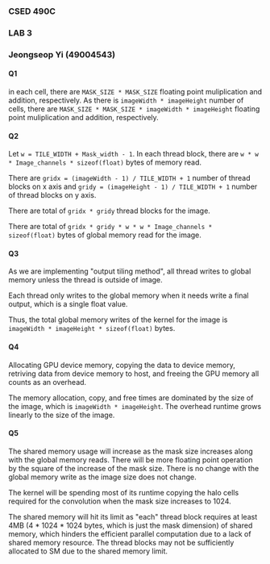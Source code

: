 ### CSED 490C
### LAB 3
### Jeongseop Yi (49004543)

#### Q1

in each cell, there are `MASK_SIZE * MASK_SIZE` floating point muliplication and addition, respectively.
As there is `imageWidth * imageHeight` number of cells, there are `MASK_SIZE * MASK_SIZE * imageWidth * imageHeight` floating point muliplication and addition, respectively.

#### Q2

Let `w = TILE_WIDTH + Mask_width - 1`.
In each thread block, there are `w * w * Image_channels * sizeof(float)` bytes of memory read.

There are `gridx = (imageWidth - 1) / TILE_WIDTH + 1` number of thread blocks on x axis and `gridy = (imageHeight - 1) / TILE_WIDTH + 1` number of thread blocks on y axis.

There are total of `gridx * gridy` thread blocks for the image.

There are total of `gridx * gridy * w * w * Image_channels * sizeof(float)` bytes of global memory read for the image.

#### Q3

As we are implementing "output tiling method", all thread writes to global memory unless the thread is outside of image.

Each thread only writes to the global memory when it needs write a final output, which is a single float value.

Thus, the total global memory writes of the kernel for the image is `imageWidth * imageHeight * sizeof(float)` bytes.

#### Q4

Allocating GPU device memory, copying the data to device memory, retriving data from device memory to host, and freeing the GPU memory all counts as an overhead.

The memory allocation, copy, and free times are dominated by the size of the image, which is `imageWidth * imageHeight`. The overhead runtime grows linearly to the size of the image.

#### Q5

The shared memory usage will increase as the mask size increases along with the global memory reads. There will be more floating point operation by the square of the increase of the mask size. There is no change with the global memory write as the image size does not change.

The kernel will be spending most of its runtime copying the halo cells required for the convolution when the mask size increases to 1024.

The shared memory will hit its limit as "each" thread block requires at least 4MB (4 * 1024 * 1024 bytes, which is just the mask dimension) of shared memory, which hinders the efficient parallel computation due to a lack of shared memory resource. The thread blocks may not be sufficiently allocated to SM due to the shared memory limit.

